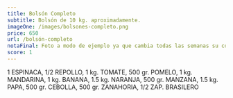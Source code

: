 ```yaml
---
title: Bolsón Completo
subtitle: Bolsón de 10 kg. aproximadamente.
imageOne: /images/bolsones-completo.png
price: 650
url: /bolsón-completo
notaFinal: Foto a modo de ejemplo ya que cambia todas las semanas su contenido.
score: 1
---
```

1 ESPINACA, 1/2 REPOLLO, 1 kg. TOMATE, 500 gr. POMELO, 1 kg. MANDARINA, 1 kg. BANANA, 1.5 kg. NARANJA, 500 gr. MANZANA, 1.5 kg. PAPA, 500 gr. CEBOLLA, 500 gr. ZANAHORIA, 1/2 ZAP. BRASILERO